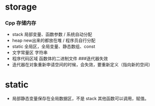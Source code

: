 # storage
### Cpp 存储内存
* stack 局部变量、函数参数 / 系统自动分配
* heap new出来的都放在堆 / 程序员自行分配
* static 全局区，全局变量、静态数组、const
* 文字常量区 字符串
* 程序代码区域 函数体的二进制文件
###迭代器失效
* 迭代器在对象重新申请空间的时候，会失效，要重新定义（指向新的空间）
# static
* 局部静态变量保存在全局数据区，不是 stack 其他函数可以调用，赋值。